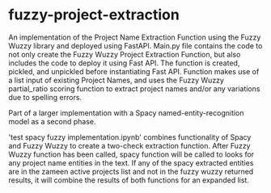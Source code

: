 # fuzzy-project-extraction
An implementation of the Project Name Extraction Function using the Fuzzy Wuzzy library and deployed using FastAPI.
Main.py file contains the code to not only create the Fuzzy Wuzzy Project Extraction Function, but also includes the code to deploy it using Fast API. The function is created, pickled, and unpickled before instantiating Fast API.
Function makes use of a list input of existing Project Names, and uses the Fuzzy Wuzzy partial_ratio scoring function to extract project names and/or any variations due to spelling errors. 

Part of a larger implementation with a Spacy named-entity-recognition model as a second phase.

'test spacy fuzzy implementation.ipynb' combines functionality of Spacy and Fuzzy Wuzzy to create a two-check extraction function. After Fuzzy Wuzzy function has been called, spacy function will be called to looks for any project name entities in the text. If any of the spacy extracted entities are in the zameen active projects list and not in the fuzzy wuzzy returned results, it will combine the results of both functions for an expanded list. 
